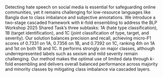 Detecting hate speech on social media is essential for safeguarding online communities, yet it remains challenging for low-resource languages like Bangla due to class imbalance and subjective annotations. We introduce a two-stage cascaded framework with $k$-fold ensembling to address the BLP Workshop 2025 Shared Task’s three subtasks: 1A (hate type classification), 1B (target identification), and 1C (joint classification of type, target, and severity). Our solution balances precision and recall, achieving micro-F1 scores of $0.7331$ on 1A, $0.7356$ on 1B, and $0.7392$ on 1C, ranking 4th on 1A and 1st on both 1B and 1C. It performs strongly on major classes, although underrepresented labels such as sexism and mild severity remain challenging. Our method makes the optimal use of limited data through $k$-fold ensembling and delivers overall balanced performance across majority and minority classes by mitigating class imbalance via cascaded layers.

